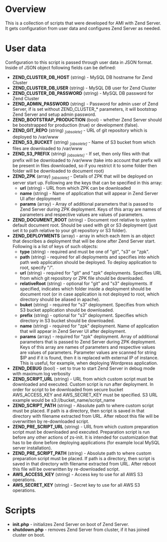 # Overview

This is a collection of scripts that were developed for AMI with Zend Server. It
gets configuration from user data and configures Zend Server as needed.

# User data

Configuration to this script is passed through user data in JSON format. Inside
of JSON object following fields can be defined:

* __ZEND\_CLUSTER\_DB\_HOST__ (string) - MySQL DB hostname for Zend Cluster
* __ZEND\_CLUSTER\_DB\_USER__ (string) - MySQL DB user for Zend Cluster
* __ZEND\_CLUSTER\_DB\_PASSWORD__ (string) - MySQL DB password for Zend Cluster
* __ZEND\_ADMIN\_PASSWORD__ (string) - Password for admin user of Zend Server,
  if is set without ZEND\_CLUSTER\_* parameters, it will bootstrap Zend Server
  and setup admin password.
* __ZEND\_BOOTSTRAP\_PRODUCTION__ (bool) - whether Zend Server should be
  bootstrapped for production (true) or development (false).
* __ZEND\_GIT\_REPO__ (string) <sub>_[obsolete]_</sub> - URL of git repository which is deployed to /var/www
* __ZEND\_S3\_BUCKET__ (string) <sub>_[obsolete]_</sub> - Name of S3 bucket from which files are
downloaded to /var/www
* __ZEND\_S3\_PREFIX__ (string) <sub>_[obsolete]_</sub> - If set, then only files with that prefix will
  be downloaded to /var/www (take into account that prefix will be present in
  files downloaded, so if you restrict it to some folder then folder will be
  downloaded to document root)
* __ZEND\_ZPK__ (array) <sub>_[obsolete]_</sub> - Details of ZPK that will be deployed on server
  start up. Following are the keys that can be specified in this array:
  * __url__ (string) - URL from which ZPK can be downloaded
  * __name__ (string) - Name of application that will appear in Zend Server UI
    after deployment
  * __params__ (array) - Array of additional parameters that is passed to Zend
    Server during ZPK deployment. Keys of this array are names of parameters and
    respective values are values of parameters.
* __ZEND\_DOCUMENT\_ROOT__ (string) - Document root relative to system default
  document root. Should be used with git or S3 deployment (just set it to path
  relative to your git repository or S3 folder).
* __ZEND\_DEPLOYMENTS__ (array) - array in which each item is an object that
  describes a deployment that will be done after Zend Server start. Following is
  a list of keys of such objects:
  * __type__ (string) - required and must be one of "git", "s3" or "zpk".
  * __path__ (string) - required for all deployments and specifies into which
    path web application should be deployed. To deploy application to root,
    specify "/".
  * __url__ (string) - required for "git" and "zpk" deployments. Specifies URL
    from which git repository or ZPK file should be downloaded.
  * __relativeRoot__ (string) - optional for "git" and "s3" deployments. If
    specified, indicates which folder inside a deployment should be document
    root (or in case application is not deployed to root, which directory should
    be aliased in apache).
  * __buket__ (string) - required for "s3" deployment. Specifies from which S3
    bucket application should be downloaded.
  * __prefix__ (string) - optional for "s3" deployment. Specifies which
    directory in S3 bucket should be downloaded.
  * __name__ (string) - required for "zpk" deployment. Name of application that
    will appear in Zend Server UI after deployment.
  * __params__ (array) - required for "zpk" deployment. Array of additional
    parameters that is passed to Zend Server during ZPK deployment. Keys of this
    array are names of parameters and respective values are values of
    parameters. Parameter values are scanned for string $IP and if it is found,
    then it is replaced with external IP of instance. This is useful, for example,
    when deploying Wordpress application.
* __ZEND\_DEBUG__ (bool) - set to true to start Zend Server in debug mode with maximum
  log verbosity
* __ZEND\_SCRIPT\_URL__ (string) - URL from which custom script must be
  downloaded and executed. Custom script is run after deployment. In order for script to be downloaded from secure bucket AWS_ACCESS_KEY and AWS_SECRET_KEY must be specified. S3 URL example would be s3://bucket_name/script_name
* __ZEND\_SCRIPT\_PATH__ (string) - Absolute path to where custom script must be
  placed. If path is a directory, then script is saved in that directory with
  filename extracted from URL. After reboot this file will be overwritten by
  re-downloaded script.
* __ZEND\_PRE\_SCRIPT\_URL__ (string) - URL from which custom preparation script
  must be downloaded and executed. Preparation script is run before any other
  actions of zs-init. It is intended for customization that has to be done
  before deploying applications (for example local MySQL server installation).
* __ZEND\_PRE\_SCRIPT\_PATH__ (string) - Absolute path to where custom
  preparation script must be placed. If path is a directory, then script is
  saved in that directory with filename extracted from URL. After reboot this
  file will be overwritten by re-downloaded script.
* __AWS\_ACCESS\_KEY__ (string) - Access key to use for all AWS S3 operations.
* __AWS\_SECRET\_KEY__ (string) - Secret key to use for all AWS S3 operations.

# Scripts

* __init.php__ - initializes Zend Server on boot of Zend Server.
* __shutdown.php__ - removes Zend Server from cluster, if it has joined cluster
  on boot.
